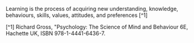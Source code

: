 Learning is the process of acquiring new understanding, knowledge, behaviours, skills, values, attitudes, and preferences [^1]





[^1] Richard Gross, "Psychology: The Science of Mind and Behaviour 6E, Hachette UK, ISBN 978-1-4441-6436-7.

